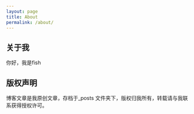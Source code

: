 ```yaml
---
layout: page
title: About
permalink: /about/
---
```


## 关于我
你好，我是fish

## 版权声明

博客文章是我原创文章，存档于_posts 文件夹下，版权归我所有，转载请与我联系获得授权许可。
